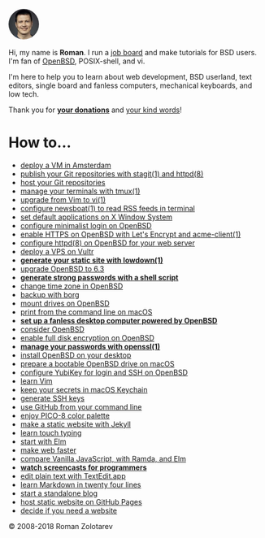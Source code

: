 <img src="/avatar120.jpeg"
  style="border: 0; width: 60px; height: 60px; border-radius: 60px;"
  width="60" height="60"
  alt="Roman's avatar"
  title="Go to the home page">

Hi, my name is **Roman**. I run a [job board](https://www.bsdjobs.com/)
and make tutorials for BSD users. I'm fan of [OpenBSD](/openbsd/why.html),
POSIX-shell, and vi.

I'm here to help you to learn about web development, BSD userland, text
editors, single board and fanless computers, mechanical keyboards, and
low tech.

Thank you for **[your donations](/sponsors.html)** and [your kind
words](/words.html)!

# How to...

- [deploy a VM in Amsterdam](/openbsd.amsterdam.html "1 Jul 2018")
- [publish your Git repositories with stagit(1) and httpd(8)](/stagit.html "7 Jun 2018")
- [host your Git repositories](/git.html "7 Jun 2018")
- [manage your terminals with tmux(1)](/tmux.html "18 May 2018")
- [upgrade from Vim to vi(1)](/vi.html "12 May 2018")
- [configure newsboat(1) to read RSS feeds in&nbsp;terminal](/newsboat.html "6 May 2018")
- [set default applications on X Window System](/openbsd/mime.html "1 May 2018")
- [configure minimalist login on OpenBSD](/openbsd/login.html "1 May 2018")
- [enable HTTPS on OpenBSD with Let's Encrypt and acme-client(1)](/openbsd/acme-client.html "13 Apr 2018")
- [configure httpd(8) on OpenBSD for your web server](/openbsd/httpd.html "12 Apr 2018")
- [deploy a VPS on Vultr](/vultr.html "11 Apr 2018")
- **[generate your static site with lowdown(1)](/ssg.html "07 Apr 2018")**
- [upgrade OpenBSD to 6.3](/openbsd/upgrade.html "03 Apr 2018")
- **[generate strong passwords with a shell script](/diceware.html "30 Mar 2018")**
- [change time zone in OpenBSD](/timezone.html "16 Mar 2018")
- [backup with borg](/borg.html "02 Mar 2018")
- [mount drives on OpenBSD](/openbsd/mount.html "01 Mar 2018")
- [print from the command line on macOS](/macos/cups.html "27 Feb 2018")
- **[set up a fanless desktop computer powered by OpenBSD](/setup.html "17 Nov 2017")**
- [consider OpenBSD](/openbsd/why.html "15 Nov 2017")
- [enable full disk encryption on OpenBSD](/openbsd/fde.html "02 Nov 2017")
- **[manage your passwords with openssl(1)](/pass.html "10 Oct 2017")**
- [install OpenBSD on your desktop](/openbsd/install.html "20 Sep 2017")
- [prepare a bootable OpenBSD drive on macOS](/macos/openbsd.html "19 Sep 2017")
- [configure YubiKey for login and SSH on OpenBSD](/openbsd/yubikey.html "01 Sep 2017")
- [learn Vim](/vim.html "26 Aug 2017")
- [keep your secrets in macOS Keychain](/macos/keychain.html "16 May 2017")
- [generate SSH keys](/ssh.html "01 May 2017")
- [use GitHub from your command line](/github.html "16 Apr 2017")
- [enjoy PICO-8 color palette](/pico-8-color-palette/index.html "04 Dec 2016")
- [make a static website with Jekyll](/jekyll.html "22 Nov 2016")
- [learn touch typing](/typing.html "19 Nov 2016")
- [start with Elm](/elm.html "14 Nov 2016")
- [make web faster](/fast.html "13 Nov 2016")
- [compare Vanilla JavaScript, with Ramda, and Elm](/pagination.html "26 Oct 2016")
- **[watch screencasts for programmers](/screencasts.html "25 Oct 2016")**
- [edit plain text with TextEdit.app](/macos/textedit.html "17 Sep 2016")
- [learn Markdown in twenty four lines](/markdown.html "30 Aug 2016")
- [start a standalone blog](/standalone.html "23 Aug 2016")
- [host static website on GitHub Pages](/github-pages.html "18 Aug 2016")
- [decide if you need a website](/website.html "15 Aug 2016")

&copy; 2008-2018 Roman Zolotarev

